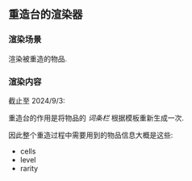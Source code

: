 ## 重造台的渲染器

### 渲染场景

渲染被重造的物品.

### 渲染内容

截止至 2024/9/3:

重造台的作用是将物品的 *词条栏* 根据模板重新生成一次.

因此整个重造过程中需要用到的物品信息大概是这些:
- cells
- level
- rarity